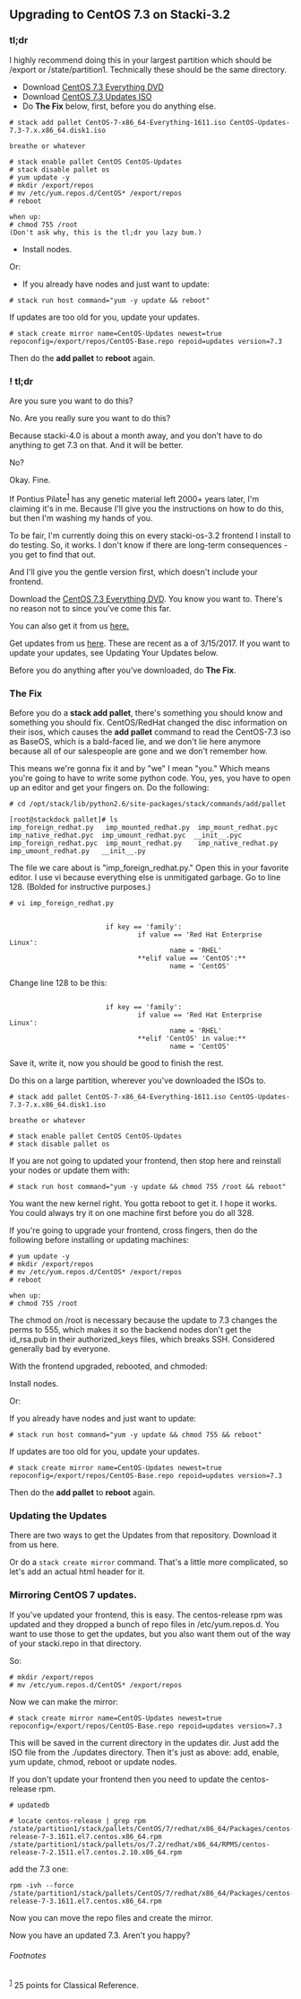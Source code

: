 <h2>Upgrading to CentOS 7.3 on Stacki-3.2</h2>

<h3>tl;dr</h3>
I highly recommend doing this in your largest partition which should be /export or /state/partition1. Technically these should be the same directory.

* Download [CentOS 7.3 Everything DVD](http://isoredirect.centos.org/centos/7/isos/x86_64/CentOS-7-x86_64-Everything-1611.iso)
* Download [CentOS 7.3 Updates ISO](https://s3.amazonaws.com/stacki/public/os/centos/7/CentOS-Updates-7.3-7.x.x86_64.disk1.iso)
* Do **The Fix** below, first, before you do anything else.

```
# stack add pallet CentOS-7-x86_64-Everything-1611.iso CentOS-Updates-7.3-7.x.x86_64.disk1.iso

breathe or whatever

# stack enable pallet CentOS CentOS-Updates
# stack disable pallet os
# yum update -y
# mkdir /export/repos
# mv /etc/yum.repos.d/CentOS* /export/repos
# reboot

when up:
# chmod 755 /root 
(Don't ask why, this is the tl;dr you lazy bum.)
```
* Install nodes.

Or:

* If you already have nodes and just want to update: 

```
# stack run host command="yum -y update && reboot"
```

If updates are too old for you, update your updates.
```
# stack create mirror name=CentOS-Updates newest=true repoconfig=/export/repos/CentOS-Base.repo repoid=updates version=7.3
```
Then do the **add pallet** to **reboot** again.

<h3> ! tl;dr </h3>

Are you sure you want to do this?

No. Are you really sure you want to do this?

Because stacki-4.0 is about a month away, and you don't have to do anything to get 7.3 on that. And it will be better.

No?

Okay. Fine. 

If Pontius Pilate<sup name="a1">[1](#f1)</sup> has any genetic material left 2000+ years later, I'm claiming it's in me. Because I'll give you the instructions on how to do this, but then I'm washing my hands of you.

To be fair, I'm currently doing this on every stacki-os-3.2 frontend I install to do testing. So, it works. I don't know if there are long-term consequences - you get to find that out. 

And I'll give you the gentle version first, which doesn't include your frontend. 

Download the [CentOS 7.3 Everything DVD](http://isoredirect.centos.org/centos/7/isos/x86_64/CentOS-7-x86_64-Everything-1611.iso). You know you want to. There's no reason not to since you've come this far.

You can also get it from us [here.](https://s3.amazonaws.com/stacki/public/os/centos/7/CentOS-7-x86_64-Everything-1611.iso)

Get updates from us [here](https://s3.amazonaws.com/stacki/public/os/centos/7/CentOS-Updates-7.3-7.x.x86_64.disk1.iso). These are recent as a of 3/15/2017. If you want to update your updates, see Updating Your Updates below.

Before you do anything after you've downloaded, do **The Fix**.

<h3>The Fix</h3>
Before you do a <b>stack add pallet</b>, there's something you should know and something you should fix. CentOS/RedHat changed the disc information on their isos, which causes the <b>add pallet</b> command to read the CentOS-7.3 iso as BaseOS, which is a bald-faced lie, and we don't lie here anymore because all of our salespeople are gone and we don't remember how. 

This means we're gonna fix it and by "we" I mean "you." Which means you're going to have to write some python code. You, yes, you have to open up an editor and get your fingers on. Do the following:

```
# cd /opt/stack/lib/python2.6/site-packages/stack/commands/add/pallet

[root@stackdock pallet]# ls
imp_foreign_redhat.py   imp_mounted_redhat.py  imp_mount_redhat.pyc  imp_native_redhat.pyc  imp_umount_redhat.pyc  __init__.pyc
imp_foreign_redhat.pyc  imp_mount_redhat.py    imp_native_redhat.py  imp_umount_redhat.py   __init__.py

```

The file we care about is "imp_foreign_redhat.py." Open this in your favorite editor. I use vi because everything else is unmitigated garbage. Go to line 128. (Bolded for instructive purposes.)

```
# vi imp_foreign_redhat.py


                        if key == 'family':
                                if value == 'Red Hat Enterprise Linux':
                                        name = 'RHEL'
                                **elif value == 'CentOS':**
                                        name = 'CentOS'
```

Change line 128 to be this:

```

                        if key == 'family':
                                if value == 'Red Hat Enterprise Linux':
                                        name = 'RHEL'
                                **elif 'CentOS' in value:**
                                        name = 'CentOS'
```

Save it, write it, now you should be good to finish the rest. 

Do this on a large partition, wherever you've downloaded the ISOs to.

```
# stack add pallet CentOS-7-x86_64-Everything-1611.iso CentOS-Updates-7.3-7.x.x86_64.disk1.iso

breathe or whatever

# stack enable pallet CentOS CentOS-Updates
# stack disable pallet os
```

If you are not going to updated your frontend, then stop here and reinstall your nodes or update them with:

```
# stack run host command="yum -y update && chmod 755 /root && reboot"
```
You want the new kernel right. You gotta reboot to get it. I hope it works. You could always try it on one machine first before you do all 328.

If you're going to upgrade your frontend, cross fingers, then do the following before installing or updating machines:

```
# yum update -y
# mkdir /export/repos
# mv /etc/yum.repos.d/CentOS* /export/repos
# reboot

when up:
# chmod 755 /root 
```

The chmod on /root is necessary because the update to 7.3 changes the perms to 555, which makes it so the backend nodes don't get the id_rsa.pub in their authorized_keys files, which breaks SSH. Considered generally bad by everyone.

With the frontend upgraded, rebooted, and chmoded:

Install nodes.

Or:

If you already have nodes and just want to update: 

```
# stack run host command="yum -y update && chmod 755 && reboot"
```

If updates are too old for you, update your updates.
```
# stack create mirror name=CentOS-Updates newest=true repoconfig=/export/repos/CentOS-Base.repo repoid=updates version=7.3
```
Then do the **add pallet** to **reboot** again.


<h3>Updating the Updates</h3>
There are two ways to get the Updates from that repository. Download it from us here.

Or do a ```stack create mirror``` command. That's a little more complicated, so let's add an actual html header for it.

<h3>Mirroring CentOS 7 updates.</h3>

If you've updated your frontend, this is easy. The centos-release rpm was updated and they dropped a bunch of repo files in /etc/yum.repos.d. You want to use those to get the updates, but you also want them out of the way of your stacki.repo in that directory.

So:
```
# mkdir /export/repos
# mv /etc/yum.repos.d/CentOS* /export/repos
```
Now we can make the mirror:
```
# stack create mirror name=CentOS-Updates newest=true repoconfig=/export/repos/CentOS-Base.repo repoid=updates version=7.3
```
This will be saved in the current directory in the updates dir. Just add the ISO file from the ./updates directory. Then it's just as above: add, enable, yum update, chmod, reboot or update nodes.

If you don't update your frontend then you need to update the centos-release rpm.

```
# updatedb

# locate centos-release | grep rpm
/state/partition1/stack/pallets/CentOS/7/redhat/x86_64/Packages/centos-release-7-3.1611.el7.centos.x86_64.rpm
/state/partition1/stack/pallets/os/7.2/redhat/x86_64/RPMS/centos-release-7-2.1511.el7.centos.2.10.x86_64.rpm
```

add the 7.3 one:

```
rpm -ivh --force /state/partition1/stack/pallets/CentOS/7/redhat/x86_64/Packages/centos-release-7-3.1611.el7.centos.x86_64.rpm
```

Now you can move the repo files and create the mirror.

Now you have an updated 7.3. Aren't you happy?

<h6>Footnotes</h6>

<sup name="f1">[1](#a1)</sup> 25 points for Classical Reference.